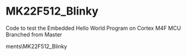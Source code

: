 # MK22F512_Blinky
Code to test the Embedded Hello World Program on Cortex M4F MCU
Branched from Master

ments\MK22F512_Blinky